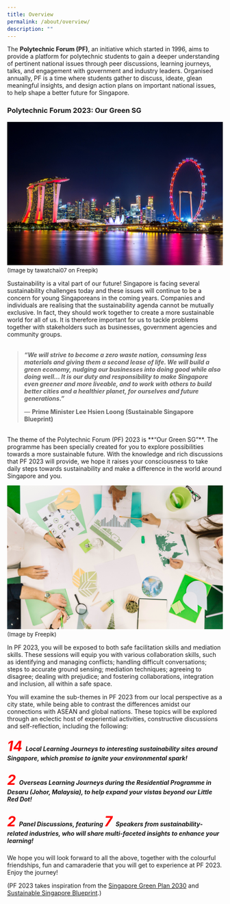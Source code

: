 ```yaml
---
title: Overview
permalink: /about/overview/
description: ""
---
```

The **Polytechnic Forum (PF)**, an initiative which started in 1996, aims to provide a platform for polytechnic students to gain a deeper understanding of pertinent national issues through peer discussions, learning journeys, talks, and engagement with government and industry leaders. Organised annually, PF is a time where students gather to discuss, ideate, glean meaningful insights, and design action plans on important national issues, to help shape a better future for Singapore.

### **Polytechnic Forum 2023: Our Green SG**

![](/images/PF%202023/About%20PF%202023/overview.jpg)
<font size="-1">(Image by tawatchai07 on Freepik)</font>

Sustainability is a vital part of our future! Singapore is facing several sustainability challenges today and these issues will continue to be a concern for young Singaporeans in the coming years. Companies and individuals are realising that the sustainability agenda cannot be mutually exclusive. In fact, they should work together to create a more sustainable world for all of us. It is therefore important for us to tackle problems together with stakeholders such as businesses, government agencies and community groups.<br>
<br>
<blockquote cite="https://www.huxley.net/bnw/four.html">
  <p><b><i>“We will strive to become a zero waste nation, consuming less materials and giving them a second lease of life. We will build a green economy, nudging our businesses into doing good while also doing well… It is our duty and responsibility to make Singapore even greener and more liveable, and to work with others to build better cities and a healthier planet, for ourselves and future generations.”</i></b></p>
	<footer>— <b>Prime Minister Lee Hsien Loong (Sustainable Singapore Blueprint)</b></footer>
</blockquote>
<br>
The theme of the Polytechnic Forum (PF) 2023 is **“Our Green SG”**. The programme has been specially created for you to explore possibilities towards a more sustainable future. With the knowledge and rich discussions that PF 2023 will provide, we hope it raises your consciousness to take daily steps towards sustainability and make a difference in the world around Singapore and you.

![](/images/PF%202023/About%20PF%202023/sub-themes.jpg)
<font size="-1">(Image by Freepik)</font>

In PF 2023, you will be exposed to both safe facilitation skills and mediation skills. These sessions will equip you with various collaboration skills, such as identifying and managing conflicts; handling difficult conversations; steps to accurate ground sensing; mediation techniques; agreeing to disagree; dealing with prejudice; and fostering collaborations, integration and inclusion, all within a safe space.

You will examine the sub-themes in PF 2023 from our local perspective as a city state, while being able to contrast the differences amidst our connections with ASEAN and global nations. These topics will be explored through an eclectic host of experiential activities, constructive discussions and self-reflection, including the following:

##### <font size="+3.5"><font color="red"><b>14 </b></font></font><b>Local Learning Journeys to interesting sustainability sites around Singapore, which promise to ignite your environmental spark!</b>

##### <font size="+3.5"><font color="red"><b>2 </b></font></font><b>Overseas Learning Journeys during the Residential Programme in Desaru (Johor, Malaysia), to help expand your vistas beyond our Little Red Dot!</b>

##### <font size="+3.5"><font color="red"><b>2 </b></font></font><b>Panel Discussions, featuring <font size="+3.5"><font color="red">7 </font></font>Speakers from sustainability-related industries, who will share multi-faceted insights to enhance your learning!</b>

We hope you will look forward to all the above, together with the colourful friendships, fun and camaraderie that you will get to experience at PF 2023. Enjoy the journey!

(PF 2023 takes inspiration from the [Singapore Green Plan 2030](https://www.greenplan.gov.sg/) and [Sustainable Singapore Blueprint](https://www.nccs.gov.sg/media/publications/sustainable-singapore-blueprint).)